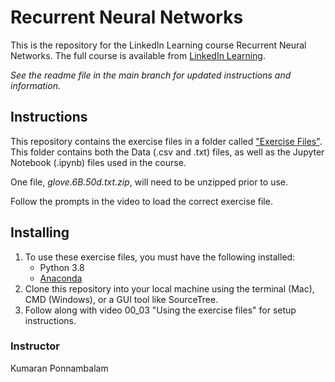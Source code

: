 # Recurrent Neural Networks
This is the repository for the LinkedIn Learning course Recurrent Neural Networks. The full course is available from [LinkedIn Learning][lil-course-url].

_See the readme file in the main branch for updated instructions and information._
## Instructions
This repository contains the exercise files in a folder called ["Exercise Files"](https://github.com/LinkedInLearning/predictive-consumer-analytics-3018274/tree/main/Exercise%20Files). This folder contains both the Data (.csv and .txt) files, as well as the Jupyter Notebook (.ipynb) files used in the course. 

One file, _glove.6B.50d.txt.zip_, will need to be unzipped prior to use.

Follow the prompts in the video to load the correct exercise file.

## Installing
1. To use these exercise files, you must have the following installed:
	- Python 3.8
	- [Anaconda](https://anaconda.com/products/individual)
2. Clone this repository into your local machine using the terminal (Mac), CMD (Windows), or a GUI tool like SourceTree.
3. Follow along with video 00_03 "Using the exercise files" for setup instructions.

### Instructor

Kumaran Ponnambalam 


[0]: # (Replace these placeholder URLs with actual course URLs)

[lil-course-url]: https://www.linkedin.com/learning/
[lil-thumbnail-url]: http://

